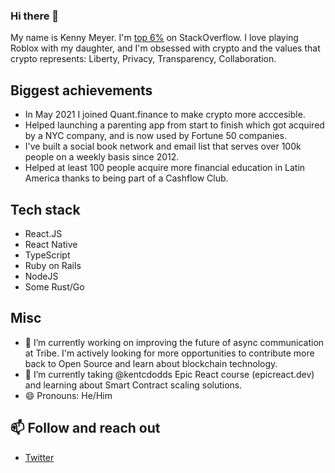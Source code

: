 ### Hi there 👋

My name is Kenny Meyer. I'm [top 6%](https://stackoverflow.com/users/221612/kenny-meyer) on StackOverflow. I love playing Roblox with my daughter, and I'm obsessed with crypto and the values that crypto represents: Liberty, Privacy, Transparency, Collaboration.

## Biggest achievements

- In May 2021 I joined Quant.finance to make crypto more acccesible.
- Helped launching a parenting app from start to finish which got acquired by a NYC company, and is now used by Fortune 50 companies.
- I've built a social book network and email list that serves over 100k people on a weekly basis since 2012.
- Helped at least 100 people acquire more financial education in Latin America thanks to being part of a Cashflow Club.

## Tech stack
  - React.JS
  - React Native
  - TypeScript
  - Ruby on Rails
  - NodeJS
  - Some Rust/Go

## Misc
- 🔭 I’m currently working on improving the future of async communication at Tribe.
     I'm actively looking for more opportunities to contribute more back to Open Source and learn about blockchain technology.
- 🌱 I’m currently taking @kentcdodds Epic React course (epicreact.dev) and learning about Smart Contract scaling solutions.
- 😄 Pronouns: He/Him

## 📫 Follow and reach out
- [Twitter](https://twitter.com/meyerkenny)

<!--
**kennym/kennym** is a ✨ _special_ ✨ repository because its `README.md` (this file) appears on your GitHub profile.

Here are some ideas to get you started:

- 🔭 I’m currently working on ...
- 🌱 I’m currently learning ...
- 👯 I’m looking to collaborate on ...
- 🤔 I’m looking for help with ...
- 💬 Ask me about ...
- 📫 How to reach me: ...
- 😄 Pronouns: ...
- ⚡ Fun fact: ...
-->
